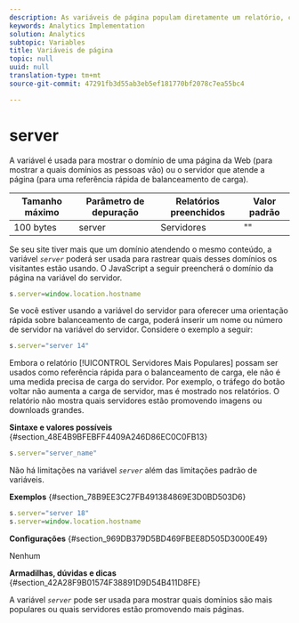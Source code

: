 ```yaml
---
description: As variáveis de página populam diretamente um relatório, como pageName, Propriedades de lista, Variáveis de lista, entre outros.
keywords: Analytics Implementation
solution: Analytics
subtopic: Variables
title: Variáveis de página
topic: null
uuid: null
translation-type: tm+mt
source-git-commit: 47291fb3d55ab3eb5ef181770bf2078c7ea55bc4

---
```



# server

A variável é usada para mostrar o domínio de uma página da Web (para mostrar a quais domínios as pessoas vão) ou o servidor que atende a página (para uma referência rápida de balanceamento de carga).


<!-- 

server.xml

 -->

| Tamanho máximo | Parâmetro de depuração | Relatórios preenchidos | Valor padrão |
|---|---|---|---|
| 100 bytes | server | Servidores | "" |

Se seu site tiver mais que um domínio atendendo o mesmo conteúdo, a variável *`server`* poderá ser usada para rastrear quais desses domínios os visitantes estão usando. O JavaScript a seguir preencherá o domínio da página na variável do servidor.

```js
s.server=window.location.hostname
```

Se você estiver usando a variável do servidor para oferecer uma orientação rápida sobre balanceamento de carga, poderá inserir um nome ou número de servidor na variável do servidor. Considere o exemplo a seguir:

```js
s.server="server 14"
```

Embora o relatório [!UICONTROL Servidores Mais Populares] possam ser usados como referência rápida para o balanceamento de carga, ele não é uma medida precisa de carga do servidor. Por exemplo, o tráfego do botão voltar não aumenta a carga de servidor, mas é mostrado nos relatórios. O relatório não mostra quais servidores estão promovendo imagens ou downloads grandes.

**Sintaxe e valores possíveis** {#section_48E4B9BFEBFF4409A246D86EC0C0FB13}

```js
s.server="server_name"
```

Não há limitações na variável *`server`* além das limitações padrão de variáveis.

**Exemplos** {#section_78B9EE3C27FB491384869E3D0BD503D6}

```js
s.server="server 18" 
s.server=window.location.hostname 
```

**Configurações** {#section_969DB379D5BD469FBEE8D505D3000E49}

Nenhum

**Armadilhas, dúvidas e dicas** {#section_42A28F9B01574F38891D9D54B411D8FE}

A variável *`server`* pode ser usada para mostrar quais domínios são mais populares ou quais servidores estão promovendo mais páginas.

